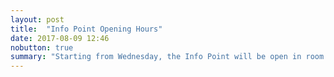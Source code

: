 ```yaml
---
layout: post
title:  "Info Point Opening Hours"
date: 2017-08-09 12:46
nobutton: true
summary: "Starting from Wednesday, the Info Point will be open in room B3, 11:00-11:45 and 13:00-14:00"
---
```

